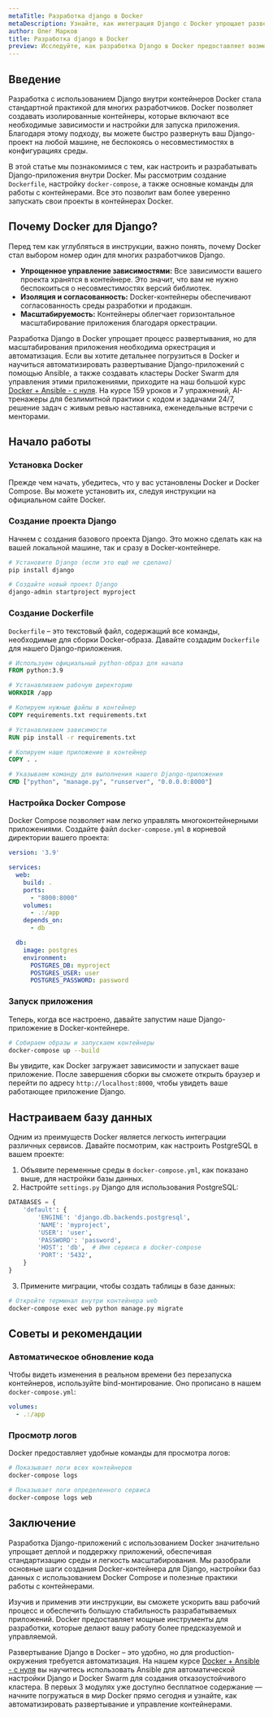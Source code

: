 ```yaml
---
metaTitle: Разработка django в Docker
metaDescription: Узнайте, как интеграция Django с Docker упрощает развертывание и управление приложениями, изучите основные команды и шаги настройки
author: Олег Марков
title: Разработка django в Docker
preview: Исследуйте, как разработка Django в Docker предоставляет возможность быстрее и проще управлять приложениями. Примеры и руководства помогут в освоении
---
```


## Введение

Разработка с использованием Django внутри контейнеров Docker стала стандартной практикой для многих разработчиков. Docker позволяет создавать изолированные контейнеры, которые включают все необходимые зависимости и настройки для запуска приложения. Благодаря этому подходу, вы можете быстро развернуть ваш Django-проект на любой машине, не беспокоясь о несовместимостях в конфигурациях среды.

В этой статье мы познакомимся с тем, как настроить и разрабатывать Django-приложения внутри Docker. Мы рассмотрим создание `Dockerfile`, настройку `docker-compose`, а также основные команды для работы с контейнерами. Все это позволит вам более уверенно запускать свои проекты в контейнерах Docker.

## Почему Docker для Django?

Перед тем как углубляться в инструкции, важно понять, почему Docker стал выбором номер один для многих разработчиков Django.

- **Упрощенное управление зависимостями:** Все зависимости вашего проекта хранятся в контейнере. Это значит, что вам не нужно беспокоиться о несовместимостях версий библиотек.
- **Изоляция и согласованность:** Docker-контейнеры обеспечивают согласованность среды разработки и продакшн.
- **Масштабируемость:** Контейнеры облегчает горизонтальное масштабирование приложения благодаря оркестрации.

Разработка Django в Docker упрощает процесс развертывания, но для масштабирования приложения необходима оркестрация и автоматизация. Если вы хотите детальнее погрузиться в Docker и научиться автоматизировать развертывание Django-приложений с помощью Ansible, а также создавать кластеры Docker Swarm для управления этими приложениями, приходите на наш большой курс [Docker + Ansible - с нуля](https://purpleschool.ru/course/docker?utm_source=knowledgebase&utm_medium=text&utm_campaign=Razrabotka_django_v_Docker). На курсе 159 уроков и 7 упражнений, AI-тренажеры для безлимитной практики с кодом и задачами 24/7, решение задач с живым ревью наставника, еженедельные встречи с менторами.

## Начало работы

### Установка Docker

Прежде чем начать, убедитесь, что у вас установлены Docker и Docker Compose. Вы можете установить их, следуя инструкции на официальном сайте Docker.

### Создание проекта Django

Начнем с создания базового проекта Django. Это можно сделать как на вашей локальной машине, так и сразу в Docker-контейнере.

```bash
# Установите Django (если это ещё не сделано)
pip install django

# Создайте новый проект Django
django-admin startproject myproject
```

### Создание Dockerfile

`Dockerfile` – это текстовый файл, содержащий все команды, необходимые для сборки Docker-образа. Давайте создадим `Dockerfile` для нашего Django-приложения.

```Dockerfile
# Используем официальный python-образ для начала
FROM python:3.9

# Устанавливаем рабочую директорию
WORKDIR /app

# Копируем нужные файлы в контейнер
COPY requirements.txt requirements.txt

# Устанавливаем зависимости
RUN pip install -r requirements.txt

# Копируем наше приложение в контейнер
COPY . .

# Указываем команду для выполнения нашего Django-приложения
CMD ["python", "manage.py", "runserver", "0.0.0.0:8000"]
```

### Настройка Docker Compose

Docker Compose позволяет нам легко управлять многоконтейнерными приложениями. Создайте файл `docker-compose.yml` в корневой директории вашего проекта:

```yaml
version: '3.9'

services:
  web:
    build: .
    ports:
      - "8000:8000"
    volumes:
      - .:/app
    depends_on:
      - db

  db:
    image: postgres
    environment:
      POSTGRES_DB: myproject
      POSTGRES_USER: user
      POSTGRES_PASSWORD: password
```

### Запуск приложения

Теперь, когда все настроено, давайте запустим наше Django-приложение в Docker-контейнере.

```bash
# Собираем образы и запускаем контейнеры
docker-compose up --build
```

Вы увидите, как Docker загружает зависимости и запускает ваше приложение. После завершения сборки вы сможете открыть браузер и перейти по адресу `http://localhost:8000`, чтобы увидеть ваше работающее приложение Django.

## Настраиваем базу данных

Одним из преимуществ Docker является легкость интеграции различных сервисов. Давайте посмотрим, как настроить PostgreSQL в вашем проекте:

1. Объявите переменные среды в `docker-compose.yml`, как показано выше, для настройки базы данных.
2. Настройте `settings.py` Django для использования PostgreSQL:

```python
DATABASES = {
    'default': {
        'ENGINE': 'django.db.backends.postgresql',
        'NAME': 'myproject',
        'USER': 'user',
        'PASSWORD': 'password',
        'HOST': 'db',  # Имя сервиса в docker-compose
        'PORT': '5432',
    }
}
```

3. Примените миграции, чтобы создать таблицы в базе данных:

```bash
# Откройте терминал внутри контейнера web
docker-compose exec web python manage.py migrate
```

## Советы и рекомендации

### Автоматическое обновление кода

Чтобы видеть изменения в реальном времени без перезапуска контейнеров, используйте bind-монтирование. Оно прописано в нашем `docker-compose.yml`:

```yaml
volumes:
  - .:/app
```

### Просмотр логов

Docker предоставляет удобные команды для просмотра логов:

```bash
# Показывает логи всех контейнеров
docker-compose logs

# Показывает логи определенного сервиса
docker-compose logs web
```

## Заключение

Разработка Django-приложений с использованием Docker значительно упрощает деплой и поддержку приложений, обеспечивая стандартизацию среды и легкость масштабирования. Мы разобрали основные шаги создания Docker-контейнера для Django, настройки баз данных с использованием Docker Compose и полезные практики работы с контейнерами.

Изучив и применив эти инструкции, вы сможете ускорить ваш рабочий процесс и обеспечить большую стабильность разрабатываемых приложений. Docker предоставляет мощные инструменты для разработки, которые делают вашу работу более предсказуемой и управляемой.

Развертывание Django в Docker – это удобно, но для production-окружения требуется автоматизация. На нашем курсе [Docker + Ansible - с нуля](https://purpleschool.ru/course/docker?utm_source=knowledgebase&utm_medium=text&utm_campaign=Razrabotka_django_v_Docker) вы научитесь использовать Ansible для автоматической настройки Django и Docker Swarm для создания отказоустойчивого кластера. В первых 3 модулях уже доступно бесплатное содержание — начните погружаться в мир Docker прямо сегодня и узнайте, как автоматизировать развертывание и управление контейнерами.
